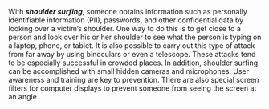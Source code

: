 With **_shoulder surfing_**, someone obtains information such as personally identifiable information (PII), passwords, and other confidential data by looking over a victim’s shoulder. One way to do this is to get close to a person and look over his or her shoulder to see what the person is typing on a laptop, phone, or tablet. It is also possible to carry out this type of attack from far away by using binoculars or even a telescope. These attacks tend to be especially successful in crowded places. In addition, shoulder surfing can be accomplished with small hidden cameras and microphones. User awareness and training are key to prevention. There are also special screen filters for computer displays to prevent someone from seeing the screen at an angle.

